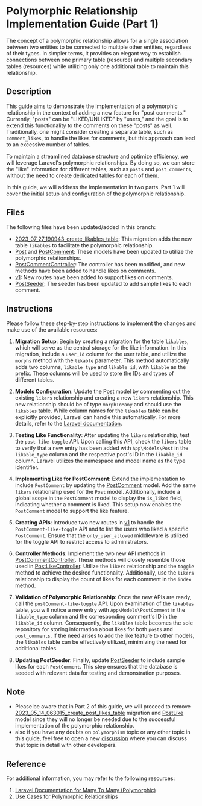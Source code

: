 # Polymorphic Relationship Implementation Guide (Part 1)

The concept of a polymorphic relationship allows for a single association between two entities to be connected to multiple other entities, regardless of their types. In simpler terms, it provides an elegant way to establish connections between one primary table (resource) and multiple secondary tables (resources) while utilizing only one additional table to maintain this relationship.

## Description
This guide aims to demonstrate the implementation of a polymorphic relationship in the context of adding a new feature for "post comments." Currently, "posts" can be "LIKED/UNLIKED" by "users," and the goal is to extend this functionality to the comments on these "posts" as well. Traditionally, one might consider creating a separate table, such as `comment_likes`, to handle the likes for comments, but this approach can lead to an excessive number of tables.

To maintain a streamlined database structure and optimize efficiency, we will leverage Laravel's polymorphic relationships. By doing so, we can store the "like" information for different tables, such as `posts` and `post_comments`, without the need to create dedicated tables for each of them.

In this guide, we will address the implementation in two parts. Part 1 will cover the initial setup and configuration of the polymorphic relationship.

## Files

The following files have been updated/added in this branch:

- [2023_07_27_190943_create_likables_table](database/migrations/2023_07_27_190943_create_likables_table.php): This migration adds the new table `likables` to facilitate the polymorphic relationship.
- [Post](app/Models/Post.php) and [PostComment](app/Models/PostComment.php): These models have been updated to utilize the polymorphic relationships.
- [PostCommentController](app/Http/Controllers/Api/v1/PostCommentController.php): The controller has been modified, and new methods have been added to handle likes on comments.
- [v1](routes/api/v1.php): New routes have been added to support likes on comments.
- [PostSeeder](database/seeders/PostSeeder.php): The seeder has been updated to add sample likes to each comment.

## Instructions

Please follow these step-by-step instructions to implement the changes and make use of the available resources:

1. **Migration Setup**: Begin by creating a migration for the table `likables`, which will serve as the central storage for the like information. In this migration, include a `user_id` column for the user table, and utilize the `morphs` method with the `likable` parameter. This method automatically adds two columns, `likable_type` and `likable_id`, with `likable` as the prefix. These columns will be used to store the IDs and types of different tables.

2. **Models Configuration**: Update the [Post](app/Models/Post.php) model by commenting out the existing `likers` relationship and creating a new `likers` relationship. This new relationship should be of type `morphToMany` and should use the `likables` table. While column names for the `likables` table can be explicitly provided, Laravel can handle this automatically. For more details, refer to the [Laravel documentation](https://laravel.com/docs/10.x/eloquent-relationships#many-to-many-polymorphic-relations).

3. **Testing Like Functionality**: After updating the `likers` relationship, test the `post-like-toggle` API. Upon calling this API, check the `likers` table to verify that a new entry has been added with `App\Models\Post` in the `likable_type` column and the respective post's ID in the `likable_id` column. Laravel utilizes the namespace and model name as the type identifier.

4. **Implementing Like for PostComment**: Extend the implementation to include `PostComment` by updating the [PostComment](app/Models/PostComment.php) model. Add the same `likers` relationship used for the `Post` model. Additionally, include a global scope in the `PostComment` model to display the `is_liked` field, indicating whether a comment is liked. This setup now enables the `PostComment` model to support the like feature.

5. **Creating APIs**: Introduce two new routes in [v1](routes/api/v1.php) to handle the `PostComment-like-toggle` API and to list the users who liked a specific `PostComment`. Ensure that the `only_user_allowed` middleware is utilized for the toggle API to restrict access to administrators.

6. **Controller Methods**: Implement the two new API methods in [PostCommentController](app/Http/Controllers/Api/v1/PostCommentController.php). These methods will closely resemble those used in [PostLikeController](app/Http/Controllers/Api/v1/PostLikeController.php). Utilize the `likers` relationship and the `toggle` method to achieve the desired functionality. Additionally, use the `likers` relationship to display the count of likes for each comment in the `index` method.

7. **Validation of Polymorphic Relationship**: Once the new APIs are ready, call the `postComment-like-toggle` API. Upon examination of the `likables` table, you will notice a new entry with `App\Models\PostComment` in the `likable_type` column and the corresponding comment's ID in the `likable_id` column. Consequently, the `likables` table becomes the sole repository for storing information about likes for both `posts` and `post_comments`. If the need arises to add the like feature to other models, the `likables` table can be effectively utilized, minimizing the need for additional tables.

8. **Updating PostSeeder**: Finally, update [PostSeeder](database/seeders/PostSeeder.php) to include sample likes for each `PostComment`. This step ensures that the database is seeded with relevant data for testing and demonstration purposes.

## Note
- Please be aware that in Part 2 of this guide, we will proceed to remove [2023_05_14_063015_create_post_likes_table](database/migrations/2023_05_14_063015_create_post_likes_table.php) migration and [PostLike](app/Models/PostLike.php) model since they will no longer be needed due to the successful implementation of the polymorphic relationship.
- also if you have any doubts on `polymorphism` topic or any other topic in this guide, feel free to open a new [discussion](https://github.com/mazimez/laravel-hands-on/discussions) where you can discuss that topic in detail with other developers.

## Reference

For additional information, you may refer to the following resources:

1. [Laravel Documentation for Many To Many (Polymorphic)](https://laravel.com/docs/10.x/eloquent-relationships#many-to-many-polymorphic-relations)
2. [Use Cases for Polymorphic Relationships](https://blog.logrocket.com/polymorphic-relationships-laravel/)
